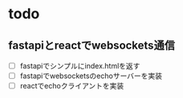 # todo

## fastapiとreactでwebsockets通信

- [ ] fastapiでシンプルにindex.htmlを返す
- [ ] fastapiでwebsocketsのechoサーバーを実装
- [ ] reactでechoクライアントを実装
